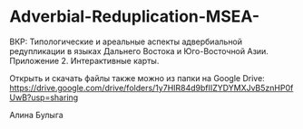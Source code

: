 # Adverbial-Reduplication-MSEA-
ВКР: Типологические и ареальные аспекты адвербиальной редупликации в языках Дальнего Востока и Юго-Восточной Азии. Приложение 2. Интерактивные карты.

Открыть и скачать файлы также можно из папки на Google Drive: https://drive.google.com/drive/folders/1y7HIR84d9bfIIZYDYMXJvB5znHP0fUwB?usp=sharing

Алина Булыга
